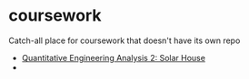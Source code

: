 # coursework
Catch-all place for coursework that doesn't have its own repo

- [Quantitative Engineering Analysis 2: Solar House](https://github.com/liloheinrich/coursework/blob/main/Passive%20Solar%20House%20Project%20Final%20Paper.pdf)
- []()
